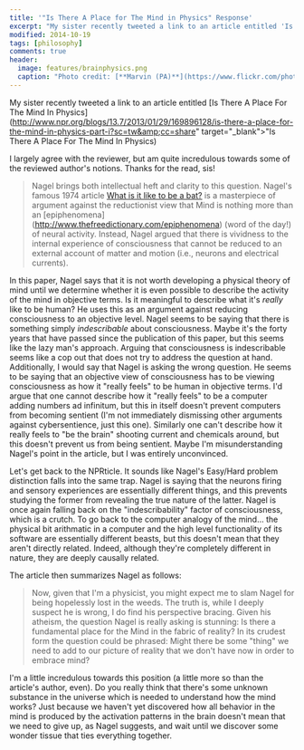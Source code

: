 ```yaml
---
title: '"Is There A Place for The Mind in Physics" Response'
excerpt: "My sister recently tweeted a link to an article entitled 'Is There A Place For The Mind In Physics'. I largely agree with the reviewer, but am quite incredulous towards some of the reviewed author's notions."
modified: 2014-10-19
tags: [philosophy]
comments: true
header:
  image: features/brainphysics.png
  caption: "Photo credit: [**Marvin (PA)**](https://www.flickr.com/photos/mscolly/145052885/in/photolist-dPraP-2ofFHP-4oGsst-9HurQu-a9u4iM-2p7jC-sqEag-2wqRw-85RyN9-8uEpA7-sSHh-7Ddq1u-3gi2HQ-4VWrVN-hQijTp-69o7jd-avju3o-m9ma7-mci-5U57VE-tiumf-hRL5sR-iiAJ7K-bsQEBR-6dMnwX-e1LDHU-qz4rW-dRuyLN-e4MepZ-kZZGgB-EBWj1-eFo6RF-4qeYcY-6Cb7H-6JKTqE-5TZJd6-v9wJQ-ES5xL-eFud3b)"
---
```


My sister recently tweeted a link to an article entitled [Is There A Place For The Mind In Physics](http://www.npr.org/blogs/13.7/2013/01/29/169896128/is-there-a-place-for-the-mind-in-physics-part-i?sc=tw&amp;cc=share" target="_blank">"Is There A Place For The Mind In Physics)

I largely agree with the reviewer, but
am quite incredulous towards some of the reviewed author's
notions. Thanks for the read, sis!

>   Nagel brings both intellectual heft and clarity to this
    question. Nagel's famous 1974 article [What is it like to be a
    bat?](http://organizations.utep.edu/portals/1475/nagel_bat.pdf) is
    a masterpiece of argument against the reductionist view that Mind
    is nothing more than an [epiphenomena]
    (http://www.thefreedictionary.com/epiphenomena) (word
    of the day!) of neural activity. Instead, Nagel argued that there
    is vividness to the internal experience of consciousness that
    cannot be reduced to an external account of matter and motion
    (i.e., neurons and electrical currents).

In this paper, Nagel says that it is not worth developing a physical
theory of mind until we determine whether it is even possible to
describe the activity of the mind in objective terms. Is it meaningful
to describe what it's *really* like to be human? He uses this as an
argument against reducing consciousness to an objective level. Nagel
seems to be saying that there is something simply *indescribable*
about consciousness. Maybe it's the forty years that have passed since
the publication of this paper, but this seems like the lazy man's
approach. Arguing that consciousness is indescribable seems like a cop
out that does not try to address the question at hand. Additionally, I
would say that Nagel is asking the wrong question. He seems to be
saying that an objective view of consciousness has to be viewing
consciousness as how it "really feels" to be human in objective
terms. I'd argue that one cannot describe how it "really feels" to be
a computer adding numbers ad infinitum, but this in itself doesn't
prevent computers from becoming sentient (I'm not immediately
dismissing other arguments against cybersentience, just this
one). Similarly one can't describe how it really feels to "be the
brain" shooting current and chemicals around, but this doesn't prevent
us from being sentient. Maybe I'm misunderstanding Nagel's point in
the article, but I was entirely unconvinced. 

Let's get back to the NPRticle.
It sounds like Nagel's Easy/Hard problem distinction falls into the same trap.
Nagel is saying that the neurons firing and sensory experiences are
essentially different things, and this prevents studying the former
from revealing the true nature of the latter. 
Nagel is once again falling back on the "indescribability" factor of
consciousness, which is a crutch. To go back to the computer analogy
of the mind... the physical bit arithmatic in a computer and the high
level functionality of its software are essentially different beasts,
but this doesn't mean that they aren't directly related. Indeed,
although they're completely different in nature, they are deeply
causally related.

The article then summarizes Nagel as follows:

>   Now, given that I'm a physicist, you might expect me to slam
    Nagel for being hopelessly lost in the weeds. The truth is, while I
    deeply suspect he is wrong, I do find his perspective bracing. Given
    his atheism, the question Nagel is really asking is stunning: Is there
    a fundamental place for the Mind in the fabric of reality? In its
    crudest form the question could be phrased: Might there be some
    "thing" we need to add to our picture of reality that we don't have
    now in order to embrace mind?

I'm a little incredulous towards this position (a little more so than
the article's author, even). 
Do you really think that there's some unknown substance in the
universe which is needed to understand how the mind works? Just
because we haven't yet discovered how all behavior in the mind is
produced by the activation patterns in the brain doesn't mean that we
need to give up, as Nagel suggests, and wait until we discover some
wonder tissue that ties everything together.
